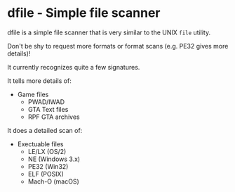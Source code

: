 # dfile - Simple file scanner

dfile is a simple file scanner that is very similar to the UNIX `file` utility.

Don't be shy to request more formats or format scans (e.g. PE32 gives more details)!

It currently recognizes quite a few signatures.

It tells more details of:
- Game files
  - PWAD/IWAD
  - GTA Text files
  - RPF GTA archives

It does a detailed scan of:
- Exectuable files
  - LE/LX (OS/2)
  - NE (Windows 3.x)
  - PE32 (Win32)
  - ELF (POSIX)
  - Mach-O (macOS)